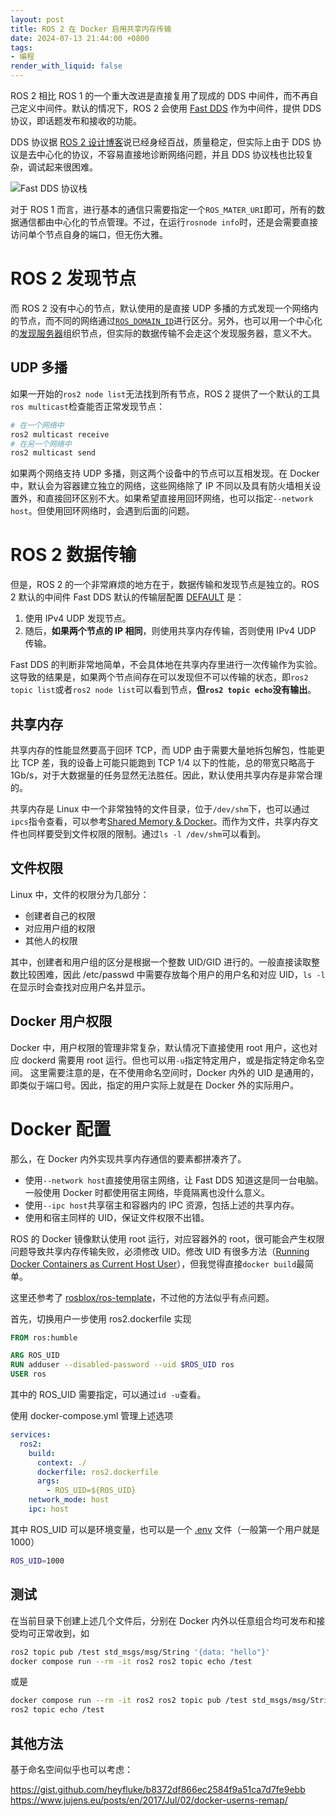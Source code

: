 ```yaml
---
layout: post
title: ROS 2 在 Docker 启用共享内存传输
date: 2024-07-13 21:44:00 +0800
tags: 
- 编程
render_with_liquid: false
---
```


ROS 2 相比 ROS 1 的一个重大改进是直接复用了现成的 DDS 中间件，而不再自己定义中间件。默认的情况下，ROS 2 会使用 [Fast DDS](https://fast-dds.docs.eprosima.com/) 作为中间件，提供 DDS 协议，即话题发布和接收的功能。

DDS 协议据 [ROS 2 设计博客](https://design.ros2.org/articles/ros_on_dds.html)说已经身经百战，质量稳定，但实际上由于 DDS 协议是去中心化的协议，不容易直接地诊断网络问题，并且 DDS 协议栈也比较复杂，调试起来很困难。

![Fast DDS 协议栈](https://fast-dds.docs.eprosima.com/en/stable/_images/library_overview.svg)

对于 ROS 1 而言，进行基本的通信只需要指定一个`ROS_MATER_URI`即可，所有的数据通信都由中心化的节点管理。不过，在运行`rosnode info`时，还是会需要直接访问单个节点自身的端口，但无伤大雅。

# ROS 2 发现节点

而 ROS 2 没有中心的节点，默认使用的是直接 UDP 多播的方式发现一个网络内的节点，而不同的网络通过[`ROS_DOMAIN_ID`](https://docs.ros.org/en/jazzy/Concepts/Intermediate/About-Domain-ID.html)进行区分。另外，也可以用一个中心化的[发现服务器](https://docs.ros.org/en/jazzy/Tutorials/Advanced/Discovery-Server/Discovery-Server.html)组织节点，但实际的数据传输不会走这个发现服务器，意义不大。

## UDP 多播

如果一开始的`ros2 node list`无法找到所有节点，ROS 2 提供了一个默认的工具`ros multicast`检查能否正常发现节点：

```bash
# 在一个网络中
ros2 multicast receive
# 在另一个网络中
ros2 multicast send
```
如果两个网络支持 UDP 多播，则这两个设备中的节点可以互相发现。在 Docker 中，默认会为容器建立独立的网络，这些网络除了 IP 不同以及具有防火墙相关设置外，和直接回环区别不大。如果希望直接用回环网络，也可以指定`--network host`。但使用回环网络时，会遇到后面的问题。

# ROS 2 数据传输

但是，ROS 2 的一个非常麻烦的地方在于，数据传输和发现节点是独立的。ROS 2 默认的中间件 Fast DDS 默认的传输层配置 [DEFAULT](https://fast-dds.docs.eprosima.com/en/stable/fastdds/env_vars/env_vars.html#fastdds-builtin-transports) 是：

1. 使用 IPv4 UDP 发现节点。
2. 随后，**如果两个节点的 IP 相同**，则使用共享内存传输，否则使用 IPv4 UDP 传输。

Fast DDS 的判断非常地简单，不会具体地在共享内存里进行一次传输作为实验。这导致的结果是，如果两个节点间存在可以发现但不可以传输的状态，即`ros2 topic list`或者`ros2 node list`可以看到节点，**但`ros2 topic echo`没有输出**。

## 共享内存

共享内存的性能显然要高于回环 TCP，而 UDP 由于需要大量地拆包解包，性能更比 TCP 差，我的设备上可能只能跑到 TCP 1/4 以下的性能，总的带宽只略高于 1Gb/s，对于大数据量的任务显然无法胜任。因此，默认使用共享内存是非常合理的。

共享内存是 Linux 中一个非常独特的文件目录，位于`/dev/shm`下，也可以通过`ipcs`指令查看，可以参考[Shared Memory & Docker](https://datawookie.dev/blog/2021/11/shared-memory-docker/)。而作为文件，共享内存文件也同样要受到文件权限的限制。通过`ls -l /dev/shm`可以看到。

## 文件权限

Linux 中，文件的权限分为几部分：

- 创建者自己的权限
- 对应用户组的权限
- 其他人的权限

其中，创建者和用户组的区分是根据一个整数 UID/GID 进行的。一般直接读取整数比较困难，因此 /etc/passwd 中需要存放每个用户的用户名和对应 UID，`ls -l`在显示时会查找对应用户名并显示。

## Docker 用户权限

Docker 中，用户权限的管理非常复杂，默认情况下直接使用 root 用户，这也对应 dockerd 需要用 root 运行。但也可以用`-u`指定特定用户，或是指定特定命名空间。
这里需要注意的是，在不使用命名空间时，Docker 内外的 UID 是通用的，即类似于端口号。因此，指定的用户实际上就是在 Docker 外的实际用户。

# Docker 配置

那么，在 Docker 内外实现共享内存通信的要素都拼凑齐了。

- 使用`--network host`直接使用宿主网络，让 Fast DDS 知道这是同一台电脑。一般使用 Docker 时都使用宿主网络，毕竟隔离也没什么意义。
- 使用`--ipc host`共享宿主和容器内的 IPC 资源，包括上述的共享内存。
- 使用和宿主同样的 UID，保证文件权限不出错。

ROS 的 Docker 镜像默认使用 root 运行，对应容器外的 root，很可能会产生权限问题导致共享内存传输失败，必须修改 UID。修改 UID 有很多方法（[Running Docker Containers as Current Host User](https://jtreminio.com/blog/running-docker-containers-as-current-host-user/)），但我觉得直接`docker build`最简单。

这里还参考了 [rosblox/ros-template](https://github.com/rosblox/ros-template)，不过他的方法似乎有点问题。

首先，切换用户一步使用 ros2.dockerfile 实现

```dockerfile
FROM ros:humble

ARG ROS_UID
RUN adduser --disabled-password --uid $ROS_UID ros
USER ros
```

其中的 ROS_UID 需要指定，可以通过`id -u`查看。

使用 docker-compose.yml 管理上述选项

```yaml
services:
  ros2:
    build:
      context: ./
      dockerfile: ros2.dockerfile
      args:
        - ROS_UID=${ROS_UID}
    network_mode: host
    ipc: host
```

其中 ROS_UID 可以是环境变量，也可以是一个 [.env](https://docs.docker.com/compose/environment-variables/envvars-precedence/) 文件（一般第一个用户就是1000）

```bash
ROS_UID=1000
```

## 测试

在当前目录下创建上述几个文件后，分别在 Docker 内外以任意组合均可发布和接受均可正常收到，如
```bash
ros2 topic pub /test std_msgs/msg/String '{data: "hello"}'
docker compose run --rm -it ros2 ros2 topic echo /test
```
或是
```bash
docker compose run --rm -it ros2 ros2 topic pub /test std_msgs/msg/String '{data: "hello"}'
ros2 topic echo /test
```

## 其他方法

基于命名空间似乎也可以考虑：

<https://gist.github.com/heyfluke/b8372df866ec2584f9a51ca7d7fe9ebb>
<https://www.jujens.eu/posts/en/2017/Jul/02/docker-userns-remap/>
